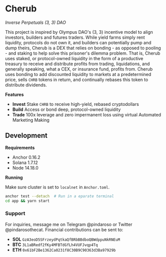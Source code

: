 # Cherub

*Inverse Perpetuals (3, 3) DAO*

This project is inspired by Olympus DAO's (3, 3) incentive model to align investors, builders and futures traders. While yield farms simply rent liquidity, protocols do not own it, and builders can potentially pump and dump theirs, Cherub is a DEX that relies on bonding - as opposed to pooling - and staking to help solve this prisoner's dilemma problem. That is, Cherub uses staked, or protocol-owned liquidity in the form of a productive treasury to receive and distribute profits from trading, liquidations, and generally speaking, what a CEX, or insurance fund, profits from. Cherub uses bonding to add discounted liquidity to markets at a predetermined price, sells `CHRB` tokens in return, and continually rebases this token to distribute dividends.

**Features**

- **Invest** Stake `CHRB` to receive high-yield, rebased cryptodollars
- **Build** Access or bond deep, protocol-owned liquidity
- **Trade** 100x leverage and zero impermanent loss using virtual Automated Marketing Making

## Development

**Requirements**

- Anchor 0.16.2
- Solana 1.7.12
- Node 14.18.0

**Running**

Make sure cluster is set to `localnet` in `Anchor.toml`.

```bash
anchor test --detach  # Run in a eparate terminal
cd app && yarn start
```

### Support

For inquiries, message me on Telegram @pindaroso or Twitter @pindarosothecat. Financial contributions can be sent to:

- **SOL** `GzA3eoD5SFrzeydPqtkaQfBRbBBdboQBWdppuNkRNEuM`
- **BTC** `3L1aBRedf2fKy4MFBTdGfLh4VUFJvqp4Tq`
- **ETH** `0x61bF2Be1362Ca0231f8C30B9C90363d3Ba97929b`
